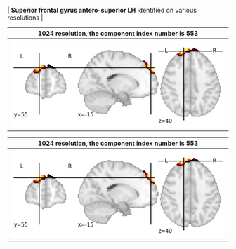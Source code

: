 


| **Superior frontal gyrus antero-superior LH** identified on various resolutions |

| 1024 resolution, the component index number is 553|  
|:---:|  
| ![Component 1024](../1024/final/553.jpg "From component 1024: Superior frontal gyrus antero-superior LH") |

| 1024 resolution, the component index number is 553|  
|:---:|  
| ![Component 1024](../1024/final/553.jpg "From component 1024: Superior frontal gyrus antero-superior LH") |